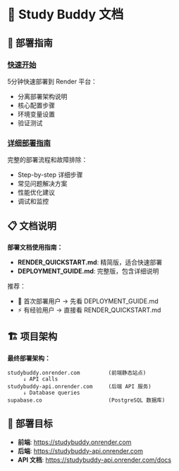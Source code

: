 # 📖 Study Buddy 文档

## 🚀 部署指南

### [快速开始](./RENDER_QUICKSTART.md)
5分钟快速部署到 Render 平台：
- 分离部署架构说明
- 核心配置步骤
- 环境变量设置
- 验证测试

### [详细部署指南](./DEPLOYMENT_GUIDE.md) 
完整的部署流程和故障排除：
- Step-by-step 详细步骤
- 常见问题解决方案
- 性能优化建议
- 调试和监控

## 📋 文档说明

**部署文档使用指南：**

- **RENDER_QUICKSTART.md**: 精简版，适合快速部署
- **DEPLOYMENT_GUIDE.md**: 完整版，包含详细说明

推荐：
- 🔰 首次部署用户 → 先看 DEPLOYMENT_GUIDE.md  
- ⚡ 有经验用户 → 直接看 RENDER_QUICKSTART.md

## 🏗️ 项目架构

**最终部署架构：**
```
studybuddy.onrender.com         (前端静态站点)
     ↓ API calls
studybuddy-api.onrender.com     (后端 API 服务)
     ↓ Database queries  
supabase.co                     (PostgreSQL 数据库)
```

## 🎯 部署目标

- **前端**: https://studybuddy.onrender.com
- **后端**: https://studybuddy-api.onrender.com  
- **API 文档**: https://studybuddy-api.onrender.com/docs